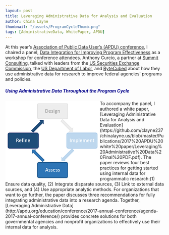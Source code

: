 ```yaml
---
layout: post
title: Leveraging Administrative Data for Analysis and Evaluation
author: China Layne
thumbnail: "/assets/ProgramCycleThumb.png"
tags: [AdministrativeData, WhitePaper, APDU]
---
```

At this year’s [Association of Public Data User’s (APDU) conference](https://www.summitllc.us/blog/apdu.org), I chaired a panel, [Data Integration for Improving Program Effectiveness](http://apdu.org/education/conference/2017-annual-conference/agenda-2017-annual-conference/) as a workshop for conference attendees. Anthony Curcio, a partner at [Summit Consulting](https://www.summitllc.us/), talked with leaders from the [US Securities Exchange Commission](https://www.sec.gov/), the [US Department of Labor](https://www.dol.gov/), and [ByteCubed](http://bytecubed.com/) about how they use administrative data for research to improve federal agencies’ programs and policies. 

<h5 style="color:#00008B;" align="left">Using Administrative Data Throughout the Program Cycle</h5>
<img align="left" src="/assets/ProgramCycleSmall.png"> To accompany the panel, I authored a white paper, [Leveraging Administrative Data for Analysis and Evaluation]
(https://github.com/clayne237/chinalayne.us/blob/master/Publications/2017%20APDU%20white%20paper/Leveraging%20Administrative%20Data%20Final%20PDF.pdf). The paper reviews four best practices for getting started using internal data for programmatic research:(1) Ensure data quality, (2) Integrate disparate sources, (3) Link to external data sources, and (4) Use appropriate analytic methods. For organizations that want to go further, the paper discusses three recommendations for fully integrating administrative data into a research agenda. Together, [Leveraging Administrative Data](http://apdu.org/education/conference/2017-annual-conference/agenda-2017-annual-conference/) provides concrete solutions for both governmental agencies and nonprofit organizations to effectively use their internal data for analysis.
